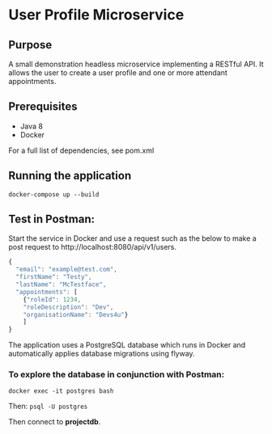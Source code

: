 # User Profile Microservice

## Purpose
A small demonstration headless microservice implementing a RESTful API. It allows the user to create a user profile and one or more attendant appointments.

## Prerequisites
- Java 8
- Docker

For a full list of dependencies, see pom.xml

## Running the application
`docker-compose up --build`

## Test in Postman:
Start the service in Docker and use a request such as the below to make a post request to http://localhost:8080/api/v1/users.
```javascript
{
  "email": "example@test.com",
  "firstName": "Testy",
  "lastName": "McTestface",
  "appointments": [
    {"roleId": 1234, 
    "roleDescription": "Dev", 
    "organisationName": "Devs4u"}
    ]
}
```

The application uses a PostgreSQL database which runs in Docker and automatically applies database migrations using flyway. 

### To explore the database in conjunction with Postman:
`docker exec -it postgres bash`

Then:
`psql -U postgres`

Then connect to **projectdb**.
